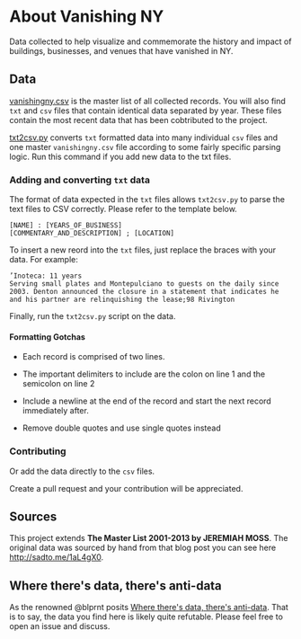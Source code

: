 # About Vanishing NY


Data collected to help visualize and commemorate the history and impact of buildings, businesses, and venues that have vanished in NY.

## Data

[vanishingny.csv](../blob/master/vanishingny.csv) is the master list of all collected records. You will also find `txt` and `csv` files that contain identical data separated by year. These files contain the most recent data that has been cobtributed to the project. 

[txt2csv.py](../blob/master/txt2csv.py) converts `txt` formatted data into many individual `csv` files and one master `vanishingny.csv` file according to some fairly specific parsing logic. Run this command if you add new data to the txt files. 

### Adding and converting `txt` data

The format of data expected in the `txt` files allows `txt2csv.py` to parse the text files to CSV correctly. Please refer to the template below.


```
[NAME] : [YEARS_OF_BUSINESS]
[COMMENTARY_AND_DESCRIPTION] ; [LOCATION]
```

To insert a new reord into the `txt` files, just replace the braces with your data. For example:

```
’Inoteca: 11 years
Serving small plates and Montepulciano to guests on the daily since 2003. Denton announced the closure in a statement that indicates he and his partner are relinquishing the lease;98 Rivington

```

Finally, run the `txt2csv.py` script on the data.


#### Formatting Gotchas
* Each record is comprised of two lines.
* The important delimiters to include are the colon on line 1 and the semicolon on line 2
* Include a newline at the end of the record and start the next record immediately after.

* Remove double quotes and use single quotes instead 


### Contributing

Or add the data directly to the `csv` files. 

Create a pull request and your contribution will be appreciated.

## Sources 
This project extends **The Master List 2001-2013 by JEREMIAH MOSS**. The original data was sourced by hand from that blog post you can see here http://sadto.me/1aL4gX0. 


## Where there's data, there's anti-data

As the renowned @blprnt posits [Where there's data, there's anti-data](https://twitter.com/blprnt/status/430686284563349505). That is to say, the data you find here is likely quite refutable. Please feel free to open an issue and discuss.

